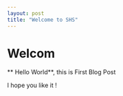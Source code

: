 ```yaml
---
layout: post
title: "Welcome to SHS"
---
```


# Welcom

** Hello World**, this is First Blog Post

I hope you like it !
